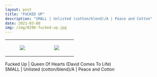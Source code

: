 ```yaml
---
layout: post
title: "FUCKED UP"
description: "SMALL | Unlisted (cotton/blend)/A | Peace and Cotton"
date: 2021-03-08
img: /img/0296-fucked-up.jpg
---
```




<table style="width:100%;"><tr><td style="vertical-align:top;">
      <figure class="tmblr-full" data-orig-height="2048" data-orig-width="1365" data-orig-src="https://concertshirts.netlify.app/shirts/0296/0296-01.jpg"><img src="https://64.media.tumblr.com/1baefb7acd31c2623551486a6b0ca8bd/a3d3c96ec3eb835f-9a/s540x810/a3b1b63b57956f7619c4b0287518cdfd0c8a92a1.jpg" data-orig-height="2048" data-orig-width="1365" data-orig-src="https://concertshirts.netlify.app/shirts/0296/0296-01.jpg"/></figure></td>
    <td style="vertical-align:top;">
      <figure class="tmblr-full" data-orig-height="2048" data-orig-width="1365" data-orig-src="https://concertshirts.netlify.app/shirts/0296/0296-02.jpg"><img src="https://64.media.tumblr.com/6c565027ef628f8003bffab2db6b976f/a3d3c96ec3eb835f-f3/s540x810/43468bb44fb96f249832a48f2c509a54336f5155.jpg" data-orig-height="2048" data-orig-width="1365" data-orig-src="https://concertshirts.netlify.app/shirts/0296/0296-02.jpg"/></figure></td>
  </tr></table><p>
  Fucked Up | Queen Of Hearts (David Comes To Life)<br/>SMALL | Unlisted (cotton/blend)/A | Peace and Cotton
</p>
